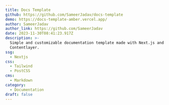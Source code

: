 ```yaml
---
title: Docs Template
github: https://github.com/SameerJadav/docs-template
demo: https://docs-template-amber.vercel.app/
author: SameerJadav
author_link: https://github.com/SameerJadav
date: 2023-11-30T08:41:23.917Z
description: >-
  Simple and customizable documentation template made with Next.js and
  Contentlayer.
ssg:
  - Nextjs
css:
  - Tailwind
  - PostCSS
cms:
  - Markdown
category:
  - Documentation
draft: false
---
```

